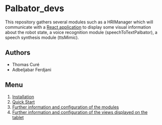 # Palbator_devs
This repository gathers several modules such as a HRIManager which will communicate with a [React application](https://github.com/Robocup-Lyontech/robocup_palbator-hri_js) to display some visual information about the robot state, a voice recognition module (speechToTextPalbator), a speech synthesis module (ttsMimic).

## Authors
- Thomas Curé
- Adbeljabar Ferdjani

## Menu
1. [Installation](https://github.com/Robocup-Lyontech/Palbator_devs/blob/master/doc/installation.md)
2. [Quick Start](https://github.com/Robocup-Lyontech/Palbator_devs/blob/master/doc/quick_start.md)
3. [Further information and configuration of the modules](https://github.com/Robocup-Lyontech/Palbator_devs/blob/master/doc/Documentation%20brique%20technologique%20interaction.pdf)
4. [Further information and configuration of the views displayed on the tablet](https://github.com/Robocup-Lyontech/Palbator_devs/blob/master/doc/Documentation%20configuration%20vues%20tablettes.pdf)
